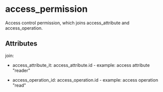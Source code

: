 # access_permission


Access control permission, which joins access_attribute and access_operation.


## Attributes

join:

  * access_attribute_it: access_attribute.id - example: access attribute "reader"

  * access_operation_id: access_operation.id - example: access operation "read"

